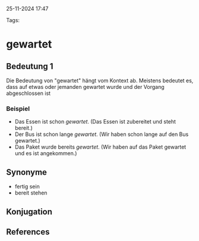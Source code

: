 
25-11-2024 17:47


Tags:

# gewartet


## Bedeutung 1

Die Bedeutung von "gewartet" hängt vom Kontext ab. Meistens bedeutet es, dass auf etwas oder jemanden gewartet wurde und der Vorgang abgeschlossen ist


### Beispiel

- Das Essen ist schon *gewartet*. (Das Essen ist zubereitet und steht bereit.)
- Der Bus ist schon lange *gewartet*. (Wir haben schon lange auf den Bus gewartet.)
- Das Paket wurde bereits *gewartet*. (Wir haben auf das Paket gewartet und es ist angekommen.)


## Synonyme

- fertig sein
- bereit stehen

## Konjugation


## References
